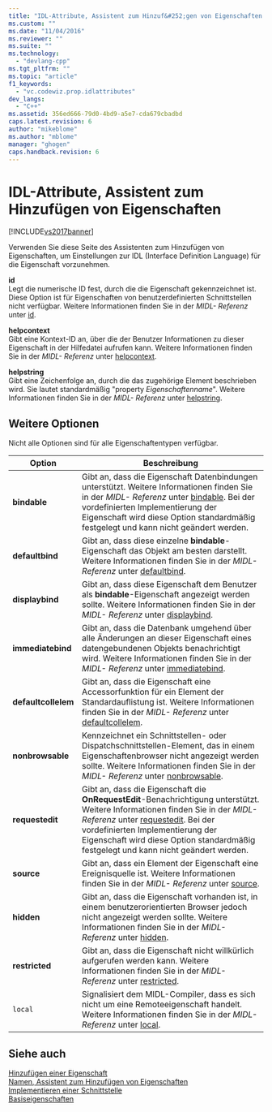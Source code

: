 ```yaml
---
title: "IDL-Attribute, Assistent zum Hinzuf&#252;gen von Eigenschaften | Microsoft Docs"
ms.custom: ""
ms.date: "11/04/2016"
ms.reviewer: ""
ms.suite: ""
ms.technology: 
  - "devlang-cpp"
ms.tgt_pltfrm: ""
ms.topic: "article"
f1_keywords: 
  - "vc.codewiz.prop.idlattributes"
dev_langs: 
  - "C++"
ms.assetid: 356ed666-79d0-4bd9-a5e7-cda679cbadbd
caps.latest.revision: 6
author: "mikeblome"
ms.author: "mblome"
manager: "ghogen"
caps.handback.revision: 6
---
```

# IDL-Attribute, Assistent zum Hinzuf&#252;gen von Eigenschaften
[!INCLUDE[vs2017banner](../assembler/inline/includes/vs2017banner.md)]

Verwenden Sie diese Seite des Assistenten zum Hinzufügen von Eigenschaften, um Einstellungen zur IDL \(Interface Definition Language\) für die Eigenschaft vorzunehmen.  
  
 **id**  
 Legt die numerische ID fest, durch die die Eigenschaft gekennzeichnet ist.  Diese Option ist für Eigenschaften von benutzerdefinierten Schnittstellen nicht verfügbar.  Weitere Informationen finden Sie in der *MIDL\- Referenz* unter [id](http://msdn.microsoft.com/library/windows/desktop/aa367040).  
  
 **helpcontext**  
 Gibt eine Kontext\-ID an, über die der Benutzer Informationen zu dieser Eigenschaft in der Hilfedatei aufrufen kann.  Weitere Informationen finden Sie in der *MIDL\- Referenz* unter [helpcontext](http://msdn.microsoft.com/library/windows/desktop/aa366851).  
  
 **helpstring**  
 Gibt eine Zeichenfolge an, durch die das zugehörige Element beschrieben wird.  Sie lautet standardmäßig "property *Eigenschaftenname*". Weitere Informationen finden Sie in der *MIDL\- Referenz* unter [helpstring](http://msdn.microsoft.com/library/windows/desktop/aa366856).  
  
## Weitere Optionen  
 Nicht alle Optionen sind für alle Eigenschaftentypen verfügbar.  
  
|Option|Beschreibung|  
|------------|------------------|  
|**bindable**|Gibt an, dass die Eigenschaft Datenbindungen unterstützt.  Weitere Informationen finden Sie in der *MIDL\- Referenz* unter [bindable](http://msdn.microsoft.com/library/windows/desktop/aa366738).  Bei der vordefinierten Implementierung der Eigenschaft wird diese Option standardmäßig festgelegt und kann nicht geändert werden.|  
|**defaultbind**|Gibt an, dass diese einzelne **bindable**\-Eigenschaft das Objekt am besten darstellt.  Weitere Informationen finden Sie in der *MIDL\- Referenz* unter [defaultbind](http://msdn.microsoft.com/library/windows/desktop/aa366790).|  
|**displaybind**|Gibt an, dass diese Eigenschaft dem Benutzer als **bindable**\-Eigenschaft angezeigt werden sollte.  Weitere Informationen finden Sie in der *MIDL\- Referenz* unter [displaybind](http://msdn.microsoft.com/library/windows/desktop/aa366804).|  
|**immediatebind**|Gibt an, dass die Datenbank umgehend über alle Änderungen an dieser Eigenschaft eines datengebundenen Objekts benachrichtigt wird.  Weitere Informationen finden Sie in der *MIDL\- Referenz* unter [immediatebind](http://msdn.microsoft.com/library/windows/desktop/aa367045).|  
|**defaultcollelem**|Gibt an, dass die Eigenschaft eine Accessorfunktion für ein Element der Standardauflistung ist.  Weitere Informationen finden Sie in der *MIDL\- Referenz* unter [defaultcollelem](http://msdn.microsoft.com/library/windows/desktop/aa366792).|  
|**nonbrowsable**|Kennzeichnet ein Schnittstellen\- oder Dispatchschnittstellen\-Element, das in einem Eigenschaftenbrowser nicht angezeigt werden sollte.  Weitere Informationen finden Sie in der *MIDL\- Referenz* unter [nonbrowsable](http://msdn.microsoft.com/library/windows/desktop/aa367117).|  
|**requestedit**|Gibt an, dass die Eigenschaft die **OnRequestEdit**\-Benachrichtigung unterstützt. Weitere Informationen finden Sie in der *MIDL\- Referenz* unter [requestedit](http://msdn.microsoft.com/library/windows/desktop/aa367155).  Bei der vordefinierten Implementierung der Eigenschaft wird diese Option standardmäßig festgelegt und kann nicht geändert werden.|  
|**source**|Gibt an, dass ein Element der Eigenschaft eine Ereignisquelle ist.  Weitere Informationen finden Sie in der *MIDL\- Referenz* unter [source](http://msdn.microsoft.com/library/windows/desktop/aa367166).|  
|**hidden**|Gibt an, dass die Eigenschaft vorhanden ist, in einem benutzerorientierten Browser jedoch nicht angezeigt werden sollte.  Weitere Informationen finden Sie in der *MIDL\- Referenz* unter [hidden](http://msdn.microsoft.com/library/windows/desktop/aa366861).|  
|**restricted**|Gibt an, dass die Eigenschaft nicht willkürlich aufgerufen werden kann.  Weitere Informationen finden Sie in der *MIDL\- Referenz* unter [restricted](http://msdn.microsoft.com/library/windows/desktop/aa367157).|  
|`local`|Signalisiert dem MIDL\-Compiler, dass es sich nicht um eine Remoteeigenschaft handelt.  Weitere Informationen finden Sie in der *MIDL\- Referenz* unter [local](http://msdn.microsoft.com/library/windows/desktop/aa367071).|  
  
## Siehe auch  
 [Hinzufügen einer Eigenschaft](../ide/adding-a-property-visual-cpp.md)   
 [Namen, Assistent zum Hinzufügen von Eigenschaften](../ide/names-add-property-wizard.md)   
 [Implementieren einer Schnittstelle](../ide/implementing-an-interface-visual-cpp.md)   
 [Basiseigenschaften](../ide/stock-properties.md)